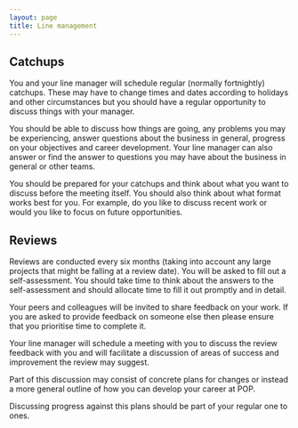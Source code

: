 ```yaml
---
layout: page
title: Line management
---
```


## Catchups

You and your line manager will schedule regular (normally fortnightly) catchups. These may have to change times and dates according to holidays and other circumstances but you should have a regular opportunity to discuss things with your manager.

You should be able to discuss how things are going, any problems you may be experiencing, answer questions about the business in general, progress on your objectives and career development. Your line manager can also answer or find the answer to questions you may have about the business in general or other teams.

You should be prepared for your catchups and think about what you want to discuss before the meeting itself. You should also think about what format works best for you. For example, do you like to discuss recent work or would you like to focus on future opportunities.

## Reviews

Reviews are conducted every six months (taking into account any large projects that might be falling at a review date). You will be asked to fill out a self-assessment. You should take time to think about the answers to the self-assessment and should allocate time to fill it out promptly and in detail.

Your peers and colleagues will be invited to share feedback on your work. If you are asked to provide feedback on someone else then please ensure that you prioritise time to complete it.

Your line manager will schedule a meeting with you to discuss the review feedback with you and will facilitate a discussion of areas of success and improvement the review may suggest.

Part of this discussion may consist of concrete plans for changes or instead a more general outline of how you can develop your career at POP.

Discussing progress against this plans should be part of your regular one to ones.